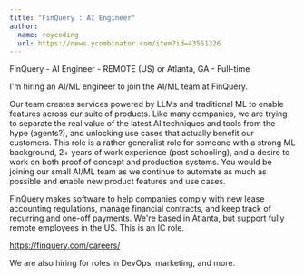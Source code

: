 ```yaml
---
title: "FinQuery : AI Engineer"
author:
  name: roycoding
  url: https://news.ycombinator.com/item?id=43551326
---
```

FinQuery - AI Engineer - REMOTE (US) or Atlanta, GA - Full-time

I&#x27;m hiring an AI&#x2F;ML engineer to join the AI&#x2F;ML team at FinQuery.

Our team creates services powered by LLMs and traditional ML to enable features across our suite of products.  Like many companies, we are trying to separate the real value of the latest AI techniques and tools from the hype (agents?), and unlocking use cases that actually benefit our customers. This role is a rather generalist role for someone with a strong ML background, 2+ years of work experience (post schooling), and a desire to work on both proof of concept and production systems. You would be joining our small AI&#x2F;ML team as we continue to automate as much as possible and enable new product features and use cases.

FinQuery makes software to help companies comply with new lease accounting regulations, manage financial contracts, and keep track of recurring and one-off payments. We&#x27;re based in Atlanta, but support fully remote employees in the US. This is an IC role.

<a href="https:&#x2F;&#x2F;finquery.com&#x2F;careers&#x2F;" rel="nofollow">https:&#x2F;&#x2F;finquery.com&#x2F;careers&#x2F;</a>

We are also hiring for roles in DevOps, marketing, and more.
<JobApplication />
